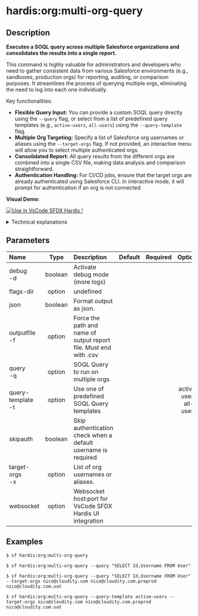 <!-- This file has been generated with command 'sf hardis:doc:plugin:generate'. Please do not update it manually or it may be overwritten -->
# hardis:org:multi-org-query

## Description


**Executes a SOQL query across multiple Salesforce organizations and consolidates the results into a single report.**

This command is highly valuable for administrators and developers who need to gather consistent data from various Salesforce environments (e.g., sandboxes, production orgs) for reporting, auditing, or comparison purposes. It streamlines the process of querying multiple orgs, eliminating the need to log into each one individually.

Key functionalities:

- **Flexible Query Input:** You can provide a custom SOQL query directly using the `--query` flag, or select from a list of predefined query templates (e.g., `active-users`, `all-users`) using the `--query-template` flag.
- **Multiple Org Targeting:** Specify a list of Salesforce org usernames or aliases using the `--target-orgs` flag. If not provided, an interactive menu will allow you to select multiple authenticated orgs.
- **Consolidated Report:** All query results from the different orgs are combined into a single CSV file, making data analysis and comparison straightforward.
- **Authentication Handling:** For CI/CD jobs, ensure that the target orgs are already authenticated using Salesforce CLI. In interactive mode, it will prompt for authentication if an org is not connected.

**Visual Demo:**

[![Use in VsCode SFDX Hardis !](https://github.com/hardisgroupcom/sfdx-hardis/raw/main/docs/assets/images/multi-org-query-demo.gif)](https://marketplace.visualstudio.com/items?itemName=NicolasVuillamy.vscode-sfdx-hardis)

<details>
<summary>Technical explanations</summary>

The command's technical implementation involves:

- **Org Authentication and Connection:** It uses `AuthInfo.create` and `Connection.create` to establish connections to each target Salesforce org. It also leverages `makeSureOrgIsConnected` and `promptOrgList` for interactive org selection and authentication checks.
- **SOQL Query Execution (Bulk API):** It executes the specified SOQL query against each connected org using `bulkQuery` for efficient data retrieval, especially for large datasets.
- **Data Aggregation:** It collects the records from each org's query result and adds metadata about the source org (instance URL, alias, username) to each record, enabling easy identification of data origin in the consolidated report.
- **Report Generation:** It uses `generateCsvFile` to create the final CSV report and `generateReportPath` to determine the output file location.
- **Interactive Prompts:** The `prompts` library is used to guide the user through selecting a query template or entering a custom query, and for selecting target orgs if not provided as command-line arguments.
- **Error Handling:** It logs errors for any orgs where the query fails, ensuring that the overall process continues and provides a clear summary of successes and failures.
</details>


## Parameters

|Name|Type|Description|Default|Required|Options|
|:---|:--:|:----------|:-----:|:------:|:-----:|
|debug<br/>-d|boolean|Activate debug mode (more logs)||||
|flags-dir|option|undefined||||
|json|boolean|Format output as json.||||
|outputfile<br/>-f|option|Force the path and name of output report file. Must end with .csv||||
|query<br/>-q|option|SOQL Query to run on multiple orgs||||
|query-template<br/>-t|option|Use one of predefined SOQL Query templates|||active-users<br/>all-users|
|skipauth|boolean|Skip authentication check when a default username is required||||
|target-orgs<br/>-x|option|List of org usernames or aliases.||||
|websocket|option|Websocket host:port for VsCode SFDX Hardis UI integration||||

## Examples

```shell
$ sf hardis:org:multi-org-query
```

```shell
$ sf hardis:org:multi-org-query --query "SELECT Id,Username FROM User"
```

```shell
$ sf hardis:org:multi-org-query --query "SELECT Id,Username FROM User" --target-orgs nico@cloudity.com nico@cloudity.com.preprod nico@cloudity.com.uat
```

```shell
$ sf hardis:org:multi-org-query --query-template active-users --target-orgs nico@cloudity.com nico@cloudity.com.preprod nico@cloudity.com.uat
```


